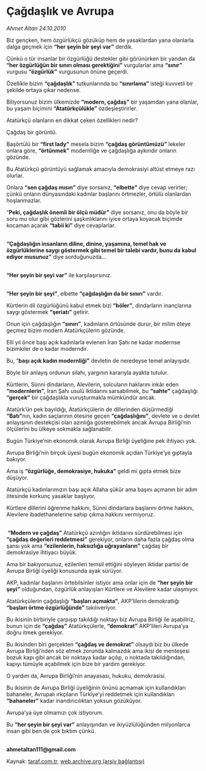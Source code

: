 # Çağdaşlık ve Avrupa

*Ahmet Altan 24.10.2010*

<div class="yazi"><p>Biz gençken, hem özgürlükçü gözüküp hem de yasaklardan yana olanlarla dalga geçmek için <b>“her şeyin bir şeyi var”</b> derdik.</p>
<p>Çünkü o tür insanlar bir özgürlüğü destekler gibi görünürken bir yandan da <b>“her özgürlüğün bir sınırı olması gerektiğini”</b> vurgularlar ama <b>“sınır”</b> vurgusu <b>“özgürlük”</b> vurgusunun önüne geçerdi.</p>
<p>Özellikle bizim <b>“çağdaşlık”</b> tutkunlarında bu <b>“sınırlama”</b> isteği kuvvetli bir şekilde ortaya çıkar nedense.</p>
<p>Biliyorsunuz bizim ülkemizde <b>“modern, çağdaş”</b> bir yaşamdan yana olanlar, bu yaşam biçimini <b>“Atatürkçülükle”</b> özdeşleştirirler.</p>
<p>Atatürkçü olanların en dikkat çeken özellikleri nedir?</p>
<p>Çağdaş bir görüntü.</p>
<p>Başörtülü bir <b>“first lady”</b> mesela bizim <b>“çağdaş görüntümüzü”</b> lekeler onlara göre, <b>“örtünmek”</b> modernliğe ve çağdaşlığa aykırıdır onların gözünde.</p>
<p>Bu Atatürkçü görüntüyü sağlamak amacıyla demokrasiyi altüst etmeye razı olurlar.</p>
<p>Onlara <b>“sen çağdaş mısın”</b> diye sorsanız, <b>“elbette”</b> diye cevap verirler; çünkü onların dünyasındaki kadınlar başlarını örtmezler, örtülü olanlardan hoşlanmazlar.</p>
<p>“<b>Peki, çağdaşlık önemli bir ölçü müdür”</b> diye sorsanız, onu da böyle bir soru mu olur gibi gözlerini şaşkınlıklarını iyice ortaya koyacak biçimde kocaman açarak <b>“tabii ki”</b> diye cevaplarlar.</p>
<p><b><br/>“Çağdaşlığın insanların diline, dinine, yaşamına, temel hak ve özgürlüklerine saygı göstermek gibi temel bir talebi vardır, bunu da kabul ediyor musunuz”</b> diye sorduğunuzda...</p>
<p><b><br/>“Her şeyin bir şeyi var”</b> ile karşılaşırsınız.</p>
<p><b><br/>“Her şeyin bir şeyi”</b>, elbette <b>“çağdaşlığın da bir sınırı”</b> vardır.</p>
<p>Kürtlerin dil özgürlüğünü kabul etmek bizi <b>“böler”</b>, dindarların inançlarına saygı göstermek <b>“şeriatı”</b> getirir.</p>
<p>Onun için çağdaşlığın <b>“sınırı”</b>, kadınların örtüsünde durur, bir milim öteye geçmez bizim modern Atatürkçülerin gözünde.</p>
<p>Elli yıl önce başı açık kadınlarla evlenen İran Şahı ne kadar modernse bizimkiler de o kadar moderndir.</p>
<p>Bu, “<b>başı açık kadın modernliği”</b> devletin de neredeyse temel anlayışıdır.</p>
<p>Böyle bir anlayış ordunun silahı, yargının kararıyla ayakta tutulur.</p>
<p>Kürtlerin, Sünni dindarların, Alevilerin, solcuların haklarını inkâr eden <b>“modernlerin”</b>, İran Şahı usulü iktidarını sarsabilmek, bu <b>“sahte”</b> çağdaşlığı <b>“gerçek”</b> bir çağdaşlıkla vuruşturmakla mümkündür ancak.</p>
<p>Atatürk’ün pek bayıldığı, Atatürkçülerin de dillerinden düşürmediği <b>“Batı”</b>nın, kadın saçlarının ötesine geçen <b>“çağdaşlığını”</b>, devlete ve o devlet anlayışının destekçisi olan azınlığa gösterebilmek ancak Avrupa Birliği’nin ölçülerini bu ülkeye sokmakla sağlanabilir.</p>
<p>Bugün Türkiye’nin ekonomik olarak Avrupa Birliği üyeliğine pek ihtiyacı yok.</p>
<p>Avrupa Birliği’nin birçok üyesi bugün ekonomik açıdan Türkiye’ye gıptayla bakıyor.</p>
<p>Ama iş <b>“özgürlüğe, demokrasiye, hukuka”</b> geldi mi gıpta etmek bize düşüyor.</p>
<p>Atatürkçü kadınlarımızın başı açık Allaha şükür ama başını açmanın bir adım ötesinde korkunç yasaklar başlıyor.</p>
<p>Kürtlere dillerini öğrenme hakkını, Sünni dindarlara başlarını örtme hakkını, Alevilere ibadethanelerine sahip çıkma hakkını vermiyoruz.</p>
<p><b><br/> “Modern ve çağdaş”</b> Atatürkçü azınlığın iktidarını sürdürebilmesi için <b>“çağdaş değerleri reddetmesi”</b> gerekiyor, onların daha fazla çağdaş olma şansı yok ama <b>“ezilenlerin, haksızlığa uğrayanların”</b> çağdaş bir demokrasiye ihtiyacı büyük.</p>
<p>Ama bir bakıyorsunuz, ezilenleri temsil ettiğini söyleyen iktidar partisi de Avrupa Birliği üyeliği konusunda ayak sürüyor.</p>
<p>AKP, kadınlar başlarını örtebilsinler istiyor ama onlar için de <b>“her şeyin bir şeyi”</b> olduğundan, özgürlük anlayışları Kürtlere ve Alevilere kadar ulaşmıyor.</p>
<p>Atatürkçülerin çağdaşlığı <b>“başları açmakta”</b>, AKP’lilerin demokratlığı <b>“başları örtme özgürlüğünde”</b> takılıveriyor.</p>
<p>Bu ikisinin birbiriyle çarpışıp takıldığı noktayı biz Avrupa Birliği ile aşabiliriz, bunun için de <b>“çağdaş”</b> Atatürkçülerle, <b>“demokrat”</b> AKP’lileri Avrupa’ya doğru itmek gerekiyor.</p>
<p>Bu ikisinden biri gerçekten <b>“çağdaş ve demokrat”</b> olsaydı biz bu ülkede Avrupa Birliği’nden söz etmek zorunda kalmazdık ama ikisi de menteşesi bozuk kapı gibi ancak bir noktaya kadar açılıp, o noktada takıldığından, kapıyı tümüyle açabilmek için bize bir yardım gerekiyor.</p>
<p>O yardım da, Avrupa Birliği’nin anayasası, hukuku, demokrasisi.</p>
<p>Bu ikisinin de Avrupa Birliği üyeliğinin önünü açmamak için kullandıkları bahaneler, Avrupalı ırkçıların Türkiye’yi reddetmek için kullandıkları <b>“bahaneler”</b> kadar inandırıcılıktan yoksun gözüküyor. </p>
<p>Avrupa’ya üye olmamızı çok istiyorum.</p>
<p>Bu <b>“her şeyin bir şeyi var”</b> anlayışından ve ikiyüzlülüğünden milyonlarca insan gibi ben de çok bıktım çünkü.</p>
<p><b><br/>ahmetaltan111@gmail.com </b></p></div>

Kaynak: [taraf.com.tr](http://www.taraf.com.tr:80/ahmet-altan/makale-cagdaslik-ve-avrupa.htm), [web.archive.org (arşiv bağlantısı)](http://web.archive.org/web/20101025134928/http://www.taraf.com.tr:80/ahmet-altan/makale-cagdaslik-ve-avrupa.htm)
